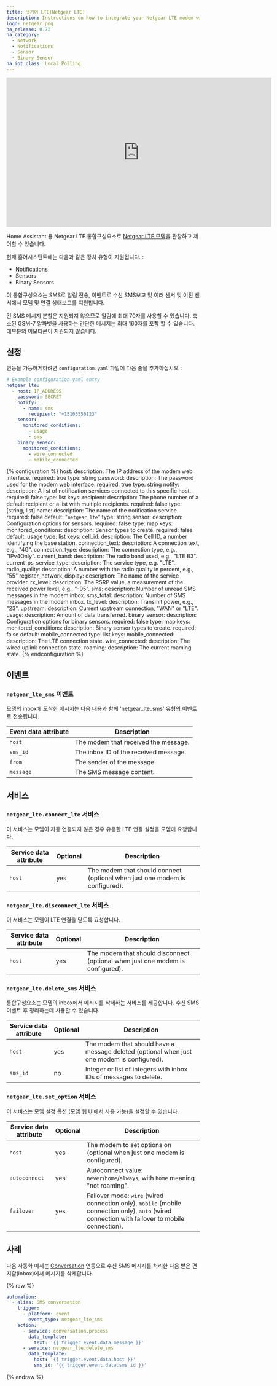 ```yaml
---
title: 넷기어 LTE(Netgear LTE)
description: Instructions on how to integrate your Netgear LTE modem within Home Assistant.
logo: netgear.png
ha_release: 0.72
ha_category:
  - Network
  - Notifications
  - Sensor
  - Binary Sensor
ha_iot_class: Local Polling
---
```


<div class='videoWrapper'>
<iframe width="690" height="388" src="https://www.youtube.com/embed/KCrGikV9w3g" frameborder="0" allow="accelerometer; autoplay; encrypted-media; gyroscope; picture-in-picture" allowfullscreen></iframe>
</div>

Home Assistant 용 Netgear LTE 통합구성요소로 [Netgear LTE 모뎀](https://www.netgear.com/home/products/mobile-broadband/lte-modems/default.aspx)을 관찰하고 제어할 수 있습니다.

현재 홈어시스턴트에는 다음과 같은 장치 유형이 지원됩니다. :

- Notifications
- Sensors
- Binary Sensors

이 통합구성요소는 SMS로 알림 전송, 이벤트로 수신 SMS보고 및 여러 센서 및 이진 센서에서 모뎀 및 연결 상태보고를 지원합니다.

<div class='note'>

긴 SMS 메시지 분할은 지원되지 않으므로 알림에 최대 70자를 사용할 수 있습니다. 축소된 GSM-7 알파벳을 사용하는 간단한 메시지는 최대 160자를 포함 할 수 있습니다. 대부분의 이모티콘이 지원되지 않습니다.

</div>


## 설정

연동을 가능하게하려면 `configuration.yaml` 파일에 다음 줄을 추가하십시오 :

```yaml
# Example configuration.yaml entry
netgear_lte:
  - host: IP_ADDRESS
    password: SECRET
    notify:
      - name: sms
        recipient: "+15105550123"
    sensor:
      monitored_conditions:
        - usage
        - sms
    binary_sensor:
      monitored_conditions:
        - wire_connected
        - mobile_connected
```

{% configuration %}
host:
  description: The IP address of the modem web interface.
  required: true
  type: string
password:
  description: The password used for the modem web interface.
  required: true
  type: string
notify:
  description: A list of notification services connected to this specific host.
  required: false
  type: list
  keys:
    recipient:
      description: The phone number of a default recipient or a list with multiple recipients.
      required: false
      type: [string, list]
    name:
      description: The name of the notification service.
      required: false
      default: "`netgear_lte`"
      type: string
sensor:
  description: Configuration options for sensors.
  required: false
  type: map
  keys:
    monitored_conditions:
      description: Sensor types to create.
      required: false
      default: usage
      type: list
      keys:
        cell_id:
          description: The Cell ID, a number identifying the base station.
        connection_text:
          description: A connection text, e.g., "4G".
        connection_type:
          description: The connection type, e.g., "IPv4Only".
        current_band:
          description: The radio band used, e.g., "LTE B3".
        current_ps_service_type:
          description: The service type, e.g. "LTE".
        radio_quality:
          description: A number with the radio quality in percent, e.g., "55"
        register_network_display:
          description: The name of the service provider.
        rx_level:
          description: The RSRP value, a measurement of the received power level, e.g., "-95".
        sms:
          description: Number of unread SMS messages in the modem inbox.
        sms_total:
          description: Number of SMS messages in the modem inbox.
        tx_level:
          description: Transmit power, e.g., "23".
        upstream:
          description: Current upstream connection, "WAN" or "LTE".
        usage:
          description: Amount of data transferred.
binary_sensor:
  description: Configuration options for binary sensors.
  required: false
  type: map
  keys:
    monitored_conditions:
      description: Binary sensor types to create.
      required: false
      default: mobile_connected
      type: list
      keys:
        mobile_connected:
          description: The LTE connection state.
        wire_connected:
          description: The wired uplink connection state.
        roaming:
          description: The current roaming state.
{% endconfiguration %}

## 이벤트

### `netgear_lte_sms` 이벤트

모뎀의 inbox에 도착한 메시지는 다음 내용과 함께 'netgear_lte_sms' 유형의 이벤트로 전송됩니다.

| Event data attribute | Description                              |
| -------------------- | ---------------------------------------- |
| `host`               | The modem that received the message.
| `sms_id`             | The inbox ID of the received message.
| `from`               | The sender of the message.
| `message`            | The SMS message content.

## 서비스

### `netgear_lte.connect_lte` 서비스

이 서비스는 모뎀이 자동 연결되지 않은 경우 유용한 LTE 연결 설정을 모뎀에 요청합니다.

| Service data attribute | Optional | Description |
| ---------------------- | -------- | ----------- |
| `host`                 | yes      | The modem that should connect (optional when just one modem is configured).

### `netgear_lte.disconnect_lte` 서비스

이 서비스는 모뎀이 LTE 연결을 닫도록 요청합니다.

| Service data attribute | Optional | Description |
| ---------------------- | -------- | ----------- |
| `host`                 | yes      | The modem that should disconnect (optional when just one modem is configured).

### `netgear_lte.delete_sms` 서비스

통합구성요소는 모뎀의 inbox에서 메시지를 삭제하는 서비스를 제공합니다. 수신 SMS 이벤트 후 정리하는데 사용할 수 있습니다.

| Service data attribute | Optional | Description |
| ---------------------- | -------- | ----------- |
| `host`                 | yes      | The modem that should have a message deleted (optional when just one modem is configured).
| `sms_id`               | no       | Integer or list of integers with inbox IDs of messages to delete.

### `netgear_lte.set_option` 서비스

이 서비스는 모뎀 설정 옵션 (모뎀 웹 UI에서 사용 가능)을 설정할 수 있습니다.

| Service data attribute | Optional | Description |
| ---------------------- | -------- | ----------- |
| `host`                 | yes      | The modem to set options on (optional when just one modem is configured).
| `autoconnect`          | yes      | Autoconnect value: `never`/`home`/`always`, with `home` meaning "not roaming".
| `failover`             | yes      | Failover mode: `wire` (wired connection only), `mobile` (mobile connection only), `auto` (wired connection with failover to mobile connection).

## 사례

다음 자동화 예제는 [Conversation](/integrations/conversation/) 연동으로 수신 SMS 메시지를 처리​​한 다음 받은 편지함(inbox)에서 메시지를 삭제합니다.

{% raw %}
```yaml
automation:
  - alias: SMS conversation
    trigger:
      - platform: event
        event_type: netgear_lte_sms
    action:
      - service: conversation.process
        data_template:
          text: '{{ trigger.event.data.message }}'
      - service: netgear_lte.delete_sms
        data_template:
          host: '{{ trigger.event.data.host }}'
          sms_id: '{{ trigger.event.data.sms_id }}'
```
{% endraw %}

